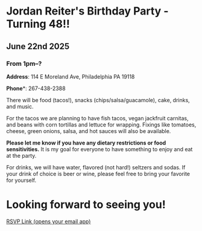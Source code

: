 # Jordan Reiter's Birthday Party - Turning 48!!

## June 22nd 2025
### From 1pm–?

**Address**: 114 E Moreland Ave, Philadelphia PA 19118

**Phone***: 267-438-2388

There will be food (tacos!), snacks (chips/salsa/guacamole), cake, drinks, and music.

For the tacos we are planning to have fish tacos, vegan jackfruit carnitas, and beans with corn tortillas and lettuce for wrapping. Fixings like tomatoes, cheese, green onions, salsa, and hot sauces will also be available. 

**Please let me know if you have any dietary restrictions or food sensitivities.** It is my goal for everyone to have something to enjoy and eat at the party.

For drinks, we will have water, flavored (not hard!) seltzers and sodas. If your drink of choice is beer or wine, please feel free to bring your favorite for yourself.

# Looking forward to seeing you!

[RSVP Link (opens your email app)](mailto:jordanreiter@gmail.com?subject=Jordan%27s%20Birthday%20Party+2025&body=I%20can%20attend%20%u2014%20%3CENTER%20NAME%20HERE%3E)
